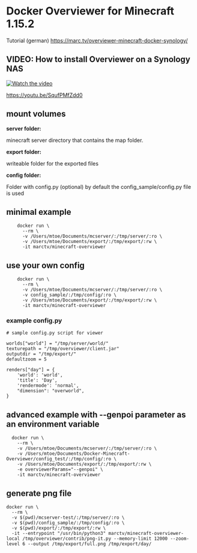 # Docker Overviewer for Minecraft 1.15.2

Tutorial (german) https://marc.tv/overviewer-minecraft-docker-synology/

## VIDEO: How to install Overviewer on a Synology NAS

[![Watch the video](https://img.youtube.com/vi/SqufPMfZdd0/maxresdefault.jpg)](https://youtu.be/SqufPMfZdd0)

https://youtu.be/SqufPMfZdd0

## mount volumes
**server folder:** 

minecraft server directory that contains the map folder. 

**export folder:**

writeable folder for the exported files

**config folder:**

Folder with config.py (optional) by default the config_sample/config.py file is used

## minimal example
```
    docker run \
      --rm \
      -v /Users/mtoe/Documents/mcserver/:/tmp/server/:ro \
      -v /Users/mtoe/Documents/export/:/tmp/export/:rw \
      -it marctv/minecraft-overviewer
```

## use your own config
```
    docker run \
      --rm \
      -v /Users/mtoe/Documents/mcserver/:/tmp/server/:ro \
      -v config_sample/:/tmp/config/:ro \
      -v /Users/mtoe/Documents/export/:/tmp/export/:rw \
      -it marctv/minecraft-overviewer
```

### example config.py
```
# sample config.py script for viewer

worlds["world"] = "/tmp/server/world/"
texturepath = "/tmp/overviewer/client.jar"
outputdir = "/tmp/export/"
defaultzoom = 5

renders["day"] = {
    'world': 'world',
    'title': 'Day',
    'rendermode': 'normal',
    "dimension": "overworld",
}
```

## advanced example with --genpoi parameter as an environment variable
```
  docker run \
    --rm \
    -v /Users/mtoe/Documents/mcserver/:/tmp/server/:ro \
    -v /Users/mtoe/Documents/Docker-Minecraft-Overviewer/config_test/:/tmp/config/:ro \
    -v /Users/mtoe/Documents/export/:/tmp/export/:rw \
    -e overviewerParams="--genpoi" \
    -it marctv/minecraft-overviewer
```

## generate png file
```
docker run \
  --rm \
  -v $(pwd)/mcserver-test/:/tmp/server/:ro \
  -v $(pwd)/config_sample/:/tmp/config/:ro \
  -v $(pwd)/export/:/tmp/export/:rw \
  -it --entrypoint "/usr/bin/python3" marctv/minecraft-overviewer-local /tmp/overviewer/contrib/png-it.py --memory-limit 12000 --zoom-level 6 --output /tmp/export/full.png /tmp/export/day/
```
